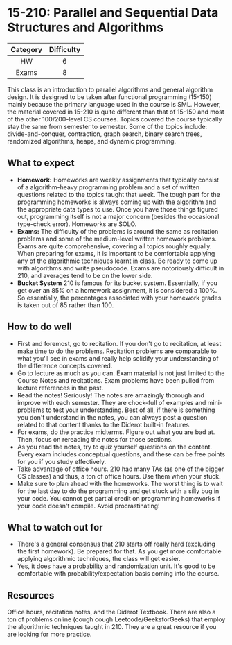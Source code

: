 # 15-210: Parallel and Sequential Data Structures and Algorithms

| Category | Difficulty |
|:-:       | :-:        |
| HW       | 6          |
| Exams    | 8          |

This class is an introduction to parallel algorithms and general algorithm design. It is designed to be taken after functional programming (15-150) mainly because the primary language used in the course is SML. However, the material covered in 15-210 is quite different than that of 15-150 and most of the other 100/200-level CS courses. Topics covered the course typically stay the same from semester to semester. Some of the topics include: divide-and-conquer, contraction, graph search, binary search trees, randomized algorithms, heaps, and dynamic programming. 

## What to expect

- **Homework:** Homeworks are weekly assignments that typically consist of a algorithm-heavy programming problem and a set of written questions related to the topics taught that week. The tough part for the programming homeworks is always coming up with the algorithm and the appropriate data types to use. Once you have those things figured out, programming itself is not a major concern (besides the occasional type-check error). Homeworks are SOLO. 
- **Exams:** The difficulty of the problems is around the same as recitation problems and some of the medium-level written homework problems. Exams are quite comprehensive, covering all topics roughly equally. When preparing for exams, it is important to be comfortable applying any of the algorithmic techniques learnt in class. Be ready to come up with algorithms and write pseudocode. Exams are notoriously difficult in 210, and averages tend to be on the lower side.
- **Bucket System** 210 is famous for its bucket system. Essentially, if you get over an 85% on a homework assignment, it is considered a 100%. So essentially, the percentages associated with your homework grades is taken out of 85 rather than 100. 

## How to do well

- First and foremost, go to recitation. If you don't go to recitation, at least make time to do the problems. Recitation problems are comparable to what you'll see in exams and really help solidify your understanding of the difference concepts covered.
- Go to lecture as much as you can. Exam material is not just limited to the Course Notes and recitations. Exam problems have been pulled from lecture references in the past.
- Read the notes! Seriously! The notes are amazingly thorough and improve with each semester. They are chock-full of examples and mini-problems to test your understanding. Best of all, if there is something you don't understand in the notes, you can always post a question related to that content thanks to the Diderot built-in features.
- For exams, do the practice midterms. Figure out what you are bad at. Then, focus on rereading the notes for those sections.
- As you read the notes, try to quiz yourself questions on the content. Every exam includes conceptual questions, and these can be free points for you if you study effectively. 
- Take advantage of office hours. 210 had many TAs (as one of the bigger CS classes) and thus, a ton of office hours. Use them when your stuck.
- Make sure to plan ahead with the homeworks. The worst thing is to wait for the last day to do the programming and get stuck with a silly bug in your code. You cannot get partial credit on programming homeworks if your code doesn't compile. Avoid procrastinating!

## What to watch out for

- There's a general consensus that 210 starts off really hard (excluding the first homework). Be prepared for that. As you get more comfortable applying algorithmic techniques, the class will get easier. 
- Yes, it does have a probability and randomization unit. It's good to be comfortable with probability/expectation basis coming into the course.

## Resources

Office hours, recitation notes, and the Diderot Textbook. There are also a ton of problems online (cough cough Leetcode/GeeksforGeeks) that employ the algorithmic techniques taught in 210. They are a great resource if you are looking for more practice.